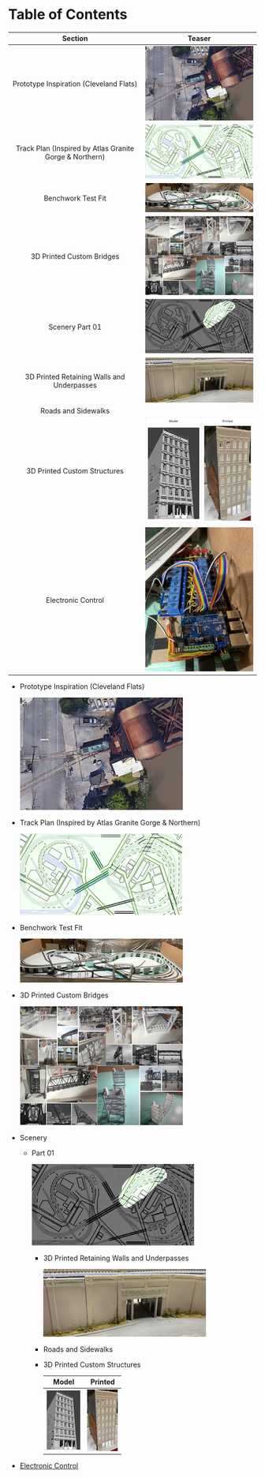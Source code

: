 # Table of Contents

Section         | Teaser         
:-------------------------:|:---------------------------:
Prototype Inspiration (Cleveland Flats)  |   ![Turnout at Lift Bridge](toc/tocTurnoutAtLiftBridge.png)
Track Plan (Inspired by Atlas Granite Gorge & Northern)  |  ![Plan](toc/tocRev8s.png)
Benchwork Test Fit |  ![Benchwork](toc/tocIMG_0104.png)
3D Printed Custom Bridges | ![Models and Prototype Inspirations](toc/tocCustom3DPrintedModels.png)
Scenery Part 01 |  ![Image of steel viaduct](toc/tocArea00.png)
3D Printed Retaining Walls and Underpasses |  ![Setting](toc/tocRetainingWall_p.png)
Roads and Sidewalks | 
3D Printed Custom Structures | ![](toc/tocHydeBuilding.png)
Electronic Control | ![Electronic Control](toc/tocIMG_0129s.png)


- Prototype Inspiration (Cleveland Flats)

   ![Turnout at Lift Bridge](toc/tocTurnoutAtLiftBridge.png)
   
- Track Plan (Inspired by Atlas Granite Gorge & Northern)

   ![Plan](toc/tocRev8s.png)
   
- Benchwork Test Fit

   ![Benchwork](toc/tocIMG_0104.png)
   
- 3D Printed Custom Bridges

   ![Models and Prototype Inspirations](toc/tocCustom3DPrintedModels.png)
   
- Scenery

   - Part 01
   
      ![Image of steel viaduct](toc/tocArea00.png)
      
      - 3D Printed Retaining Walls and Underpasses
      
         ![Setting](toc/tocRetainingWall_p.png)
         
      - Roads and Sidewalks
      
      - 3D Printed Custom Structures
      
         Model         |   Printed                   
         :-------------------------:|:---------------------------:
         ![](toc/tocCsmall.png)  |  ![](toc/tocCsmall_p.png)
         
- [Electronic Control](controls/Control.md)
